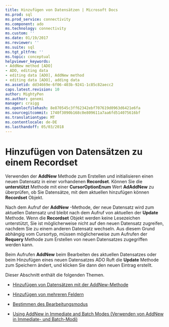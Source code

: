```yaml
---
title: Hinzufügen von Datensätzen | Microsoft Docs
ms.prod: sql
ms.prod_service: connectivity
ms.component: ado
ms.technology: connectivity
ms.custom: ''
ms.date: 01/19/2017
ms.reviewer: ''
ms.suite: sql
ms.tgt_pltfrm: ''
ms.topic: conceptual
helpviewer_keywords:
- AddNew method [ADO]
- ADO, editing data
- editing data [ADO], AddNew method
- editing data [ADO], adding data
ms.assetid: dd34669e-6f06-403b-9241-1c85c82aecc2
caps.latest.revision: 10
author: MightyPen
ms.author: genemi
manager: craigg
ms.openlocfilehash: 8e870545c3ff62342ebf707619d0963d6421e6fa
ms.sourcegitcommit: 1740f3090b168c0e809611a7aa6fd514075616bf
ms.translationtype: MT
ms.contentlocale: de-DE
ms.lasthandoff: 05/03/2018
---
```

# <a name="adding-records-to-a-recordset"></a>Hinzufügen von Datensätzen zu einem Recordset
Verwenden der **AddNew** Methode zum Erstellen und initialisieren einen neuen Datensatz in einer vorhandenen **Recordset**. Können Sie die **unterstützt** Methode mit einer **CursorOptionEnum** Wert **AdAddNew** zu überprüfen, ob Sie Datensätze, mit dem aktuellen hinzufügen können **Recordset** Objekt.

 Nach dem Aufruf der **AddNew** -Methode, der neue Datensatz wird zum aktuellen Datensatz und bleibt nach dem Aufruf von aktuellen der **Update** Methode. Wenn die **Recordset** Objekt werden keine Lesezeichen unterstützt, Sie ist möglicherweise nicht auf den neuen Datensatz zugreifen, nachdem Sie zu einem anderen Datensatz wechseln. Aus diesem Grund abhängig vom Cursortyp, müssen möglicherweise zum Aufrufen der **Requery** Methode zum Erstellen von neuen Datensatzes zugegriffen werden kann.

 Beim Aufrufen **AddNew** beim Bearbeiten des aktuellen Datensatzes oder beim Hinzufügen eines neuen Datensatzes ADO Ruft die **Update** Methode zum Speichern ändert, und klicken Sie dann den neuen Eintrag erstellt.

 Dieser Abschnitt enthält die folgenden Themen.

-   [Hinzufügen von Datensätzen mit der AddNew-Methode](../../../ado/guide/data/adding-records-using-addnew.md)

-   [Hinzufügen von mehreren Feldern](../../../ado/guide/data/adding-multiple-fields.md)

-   [Bestimmen des Bearbeitungsmodus](../../../ado/guide/data/determining-edit-mode.md)

-   [Using AddNew in Immediate and Batch Modes (Verwenden von AddNew in Immediate- und Batch-Modi)](../../../ado/guide/data/using-addnew-in-immediate-and-batch-modes.md)
